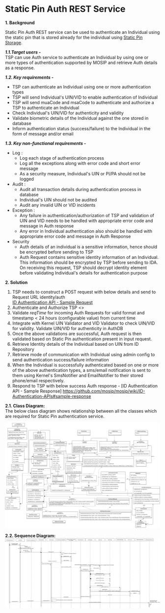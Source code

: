 # Static Pin Auth REST Service


**1. Background**


Static Pin Auth REST service can be used to authenticate an Individual using the static pin that is stored already for the individual using [Static Pin Storage](https://github.com/mosip/mosip/wiki/ID-Authentication-APIs#3-static-pin-storage).


***1.1.Target users -***  
TSP can use Auth service to authenticate an Individual by using one or more types of authentication supported by MOSIP and retrieve Auth details as a response.


 ***1.2. Key requirements -***   
-	TSP can authenticate an Individual using one or more authentication types
-	TSP will send Individual's UIN/VID to enable authentication of Individual
-	TSP will send muaCode and msaCode to authenticate and authorize a TSP to authenticate an Individual
-	Check Individual's UIN/VID for authenticity and validity
-	Validate biometric details of the Individual against the one stored in database
-	Inform authentication status (success/failure) to the Individual in the form of message and/or email


***1.3. Key non-functional requirements -***   
-	Log :
	-	Log each stage of authentication process
	-	Log all the exceptions along with error code and short error message
	-	As a security measure, Individual's UIN or PI/PA should not be logged
-	Audit :
	-	Audit all transaction details during authentication process in database
	-	Individual's UIN should not be audited
	-	Audit any invalid UIN or VID incidents
-	Exception :
	-	Any failure in authentication/authorization of TSP and validation of UIN and VID needs to be handled with appropriate error code and message in Auth response
	-	Any error in Individual authentication also should be handled with appropriate error code and message in Auth Response 
-	Security
	-	Auth details of an individual is a sensitive information, hence should be encrypted before sending to TSP
	-	Auth Request contains sensitive identity information of an Individual. This information should be encrypted by TSP before sending to IDA. On receiving this request, TSP should decrypt identity element before validating Individual's details for authentication purpose 


**2. Solution**   
1.	TSP needs to construct a POST request with below details and send to Request URL identity/auth    
[ID Authentication API - Sample Request](https://github.com/mosip/mosip/wiki/ID-Authentication-APIs#sample-request)
2.	Authenticate and Authorize TSP <<TBD>>
3.	Validate *reqTime* for incoming Auth Requests for valid format and timestamp < 24 hours (configurable value) from current time
4.	Integrate with Kernel UIN Validator and VID Validator to check UIN/VID for validity. Validate UIN/VID for authenticity in AuthDB
5.	Once the above validations are successful, Auth request is then validated based on Static Pin authentication present in input request.   
6.	Retrieve Identity details of the Individual based on UIN from ID Repository
7.	Retrieve mode of communication with Individual using admin config to send authentication success/failure information
8.	When the Individual is successfully authenticated based on one or more of the above authentication types, a sms/email notification is sent to them using Kernel's SmsNotifier and EmailNotifier to their stored phone/email respectively.
9.	Respond to TSP with below success Auth response - 
[ID Authentication API - Sample Response] https://github.com/mosip/mosip/wiki/ID-Authentication-APIs#sample-response


**2.1. Class Diagram:**   
The below class diagram shows relationship between all the classes which are required for Static Pin authentication service.

![Static Pin Auth Class Diagram](_images/Static_Pin_Auth_Class_Diagram.PNG)

**2.2. Sequence Diagram:**   
![Static Pin Auth Sequence Diagram](_images/Static_Pin_Auth_Sequence_Diagram.PNG)
